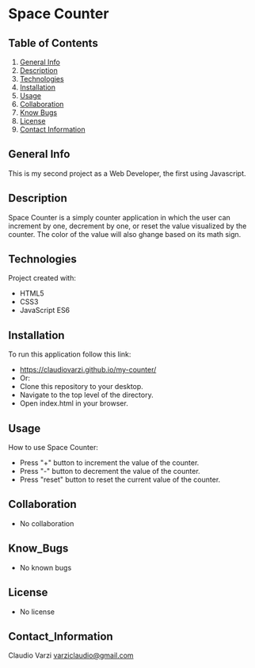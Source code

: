 # Space Counter

## Table of Contents
1. [General Info](#general-info)
2. [Description](#description)
3. [Technologies](#technologies)
4. [Installation](#installation)
5. [Usage](#usage)
6. [Collaboration](#collaboration)
7. [Know Bugs](#know_bugs)
8. [License](#license)
9. [Contact Information](#contact_information)

## General Info
This is my second project as a Web Developer, the first using Javascript.

## Description
Space Counter is a simply counter application in which the user can increment by one,
decrement by one, or reset the value visualized by the counter.
The color of the value will also ghange based on its math sign.

## Technologies
Project created with:
* HTML5
* CSS3
* JavaScript ES6

## Installation
To run this application follow this link:
* https://claudiovarzi.github.io/my-counter/ 
* Or:
* Clone this repository to your desktop.
* Navigate to the top level of the directory.
* Open index.html in your browser.

## Usage
How to use Space Counter:
* Press "+" button to increment the value of the counter.
* Press "-" button to decrement the value of the counter.
* Press "reset" button to reset the current value of the counter. 

## Collaboration
* No collaboration

## Know_Bugs
* No known bugs

## License
* No license

## Contact_Information
Claudio Varzi varziclaudio@gmail.com

